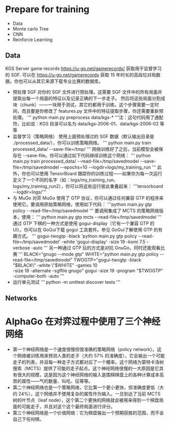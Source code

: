 # Prepare for training
* Data
* Monte carlo Tree
* CNN
* Reinforce Learning
## Data
KGS Server game records
https://u-go.net/gamerecords/
获取用于监督学习的 SGF. 可以在 https://u-go.net/gamerecords 获取 15 年时长的高段位对局数据。你也可以从其它来源下载专业比赛的数据库。
* 预处理 SGF
对你的 SGF 文件进行预处理。这需要 SGF 文件中的所有局面并提取出每一个局面的特征以及记录正确的下一步走子。
然后将这些局面分割成块（chunk）——一块用于测试，其它的都用于训练。这个步骤需要一定时间，而且要是你修改了 features.py 文件中的特征提取步骤，你还需要重新预处理。
'''
python main.py preprocess data/kgs-*
'''注：这句代码用了通配符，比如说：KGS 目录可以名为 data/kgs-2006-01、data/kgs-2006-02 等等
* 监督学习（策略网络）
使用上面预处理过的 SGF 数据（默认输出目录是 ./processed_data/），你可以训练策略网络。
'''
python main.py train processed_data/ --save-file=/tmp/
'''
网络训练好了之后，当前模型会被保存在 --save-file。你可以通过如下代码继续训练这个网络：
'''
python main.py train processed_data/ --read-file=/tmp/savedmodel
--save-file=/tmp/savedmodel --epochs=10 --logdir=logs/my_training_run
'''
此外，你也可以使用 TensorBoard 跟踪你的训练过程——如果你为每一次运行定义了一个不同的名字（如：logs/my_training_run、logs/my_training_run2），你可以将这些运行彼此重叠起来：
'''tensorboard --logdir=logs/'''
* 与 MuGo 对弈
MuGo 使用了 GTP 协议，你可以通过任何兼容 GTP 的程序来使用它。要调用原始策略网络，使用如下代码：
'''python main.py gtp policy --read-file=/tmp/savedmodel
'''
要调用集成了 MCTS 的策略网络版本，使用：
'''
python main.py gtp mcts --read-file=/tmp/savedmodel
'''
通过 GTP 下棋的一种方式是使用 gogui-display（它有一个兼容 GTP 的 UI）。你可以在 GoGui下载 gogui 工具套件。参见 GoGui了解使用 GTP 的有趣方式。
'''
gogui-twogtp -black 'python main.py gtp policy --read-file=/tmp/savedmodel' -white 'gogui-display' -size 19 -komi 7.5 -verbose -auto
'''
另一种通过 GTP 玩的方式是对抗 GnuGo，同时还能观看比赛
'''
BLACK="gnugo --mode gtp"
WHITE="python main.py gtp policy --read-file=/tmp/savedmodel"
TWOGTP="gogui-twogtp -black \"$BLACK\" -white \"$WHITE\" -games 10 \
-size 19 -alternate -sgffile gnugo"
gogui -size 19 -program "$TWOGTP" -computer-both -auto
'''
* 运行单元测试
'''
python -m unittest discover tests
'''
## Networks 
# AlphaGo 在对弈过程中使用了三个神经网络
* 第一个神经网络是一个速度很慢但很准确的策略网络（policy network）。这个网络被训练用来预测人类的走子（大约 57% 的准确度），它会输出一个可能走子的列表，并且每一种走子方式都对应了一个概率。这个网络为蒙特卡洛树搜索（MCTS）提供了可能的走子起点。这个神经网络很慢的一大原因是它具有很大的规模，这是因为这个神经网络的输入是围棋棋盘上的各种计算成本高昂的属性——气的数量、叫吃、征等等。
* 第二个神经网络也是一个策略网络，它比第一个更小更快，但准确度更低（大约 24%），这个网络并不使用复杂的属性作为输入。一旦到达了当前 MCTS 树的叶节点（leaf node），这个第二个更快的网络就会被用来得到一个棋盘局面的可能走子，并且对这个这个最终局面进行评分。
* 第三个神经网络是一个价值网络：它为棋盘输出一个预期获胜的范围，而不会自己下任何棋。
